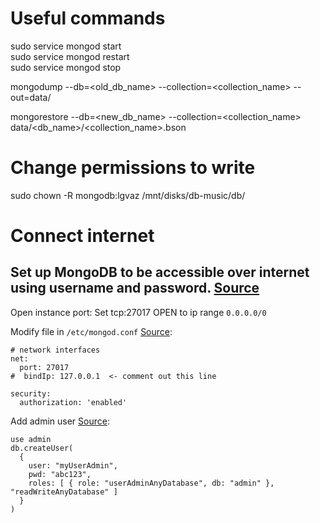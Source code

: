 # Useful commands
sudo service mongod start  
sudo service mongod restart   
sudo service mongod stop  

mongodump --db=<old_db_name> --collection=<collection_name> --out=data/  

mongorestore --db=<new_db_name> --collection=<collection_name> data/<db_name>/<collection_name>.bson  

# Change permissions to write
sudo chown -R mongodb:lgvaz /mnt/disks/db-music/db/

# Connect internet
## Set up MongoDB to be accessible over internet using username and password. [Source](https://stackoverflow.com/questions/23943651/mongodb-admin-user-not-authorized)

Open instance port: Set tcp:27017 OPEN to ip range `0.0.0.0/0`  

Modify file in `/etc/mongod.conf` [Source](https://ianlondon.github.io/blog/mongodb-auth/):
```
# network interfaces
net:
  port: 27017
#  bindIp: 127.0.0.1  <- comment out this line
```
```
security:
  authorization: 'enabled'
```

Add admin user [Source](https://docs.mongodb.com/manual/tutorial/enable-authentication/):  
```
use admin
db.createUser(
  {
    user: "myUserAdmin",
    pwd: "abc123",
    roles: [ { role: "userAdminAnyDatabase", db: "admin" }, "readWriteAnyDatabase" ]
  }
)
```

